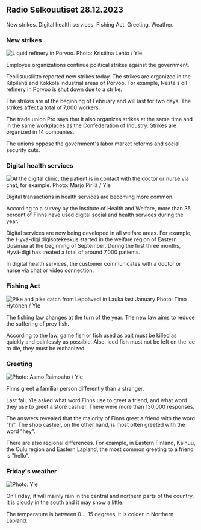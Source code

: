 ## Radio Selkouutiset 28.12.2023

New strikes. Digital health services. Fishing Act. Greeting. Weather.

### New strikes

![Liquid refinery in Porvoo. Photo: Kristiina Lehto / Yle](https://images.cdn.yle.fi/image/upload/c_crop,h_1681,w_2993,x_0,y_0/ar_1.7777777777777777,c_fill,g_faces,h_675,w_1200/dpr_1.0/q_auto:eco/f_auto/fl_lossy/v1702300320/39-12138016576fb51b07a7)

Employee organizations continue political strikes against the government.

Teollisuusliitto reported new strikes today. The strikes are organized in the Kilpilahti and Kokkola industrial areas of Porvoo. For example, Neste's oil refinery in Porvoo is shut down due to a strike.

The strikes are at the beginning of February and will last for two days. The strikes affect a total of 7,000 workers.

The trade union Pro says that it also organizes strikes at the same time and in the same workplaces as the Confederation of Industry. Strikes are organized in 14 companies.

The unions oppose the government's labor market reforms and social security cuts.

### Digital health services

![At the digital clinic, the patient is in contact with the doctor or nurse via chat, for example. Photo: Marjo Pirilä / Yle](https://images.cdn.yle.fi/image/upload/c_crop,h_3510,w_6240,x_0,y_322/ar_1.7777777777777777,c_fill,g_faces,h_675,w_1200/dpr_1.0/q_auto:eco/f_auto/fl_lossy/v1604918011/39-7397865fa91a1814b97)

Digital transactions in health services are becoming more common.

According to a survey by the Institute of Health and Welfare, more than 35 percent of Finns have used digital social and health services during the year.

Digital services are now being developed in all welfare areas. For example, the Hyvä-digi digisotekeskus started in the welfare region of Eastern Uusimaa at the beginning of September. During the first three months, Hyvä-digi has treated a total of around 7,000 patients.

In digital health services, the customer communicates with a doctor or nurse via chat or video connection.

### Fishing Act

![Pike and pike catch from Leppävedi in Lauka last January Photo: Timo Hytönen / Yle](https://images.cdn.yle.fi/image/upload/c_crop,h_2268,w_4028,x_0,y_378/ar_1.7777777777777777,c_fill,g_faces,h_675,w_1200/dpr_1.0/q_auto:eco/f_auto/fl_lossy/v1674123240/39-106135163c9174eed3bc)

The fishing law changes at the turn of the year. The new law aims to reduce the suffering of prey fish.

According to the law, game fish or fish used as bait must be killed as quickly and painlessly as possible. Also, iced fish must not be left on the ice to die, they must be euthanized.

### Greeting

![ Photo: Asmo Raimoaho / Yle](https://images.cdn.yle.fi/image/upload/c_crop,h_607,w_1080,x_0,y_927/ar_1.7777777777777777,c_fill,g_faces,h_675,w_1200/dpr_1.0/q_auto:eco/f_auto/fl_lossy/v1702994422/39-121794065819bf54efd4)

Finns greet a familiar person differently than a stranger.

Last fall, Yle asked what word Finns use to greet a friend, and what word they use to greet a store cashier. There were more than 130,000 responses.

The answers revealed that the majority of Finns greet a friend with the word \"hi\". The shop cashier, on the other hand, is most often greeted with the word \"hey\".

There are also regional differences. For example, in Eastern Finland, Kainuu, the Oulu region and Eastern Lapland, the most common greeting to a friend is \"hello\".

### Friday's weather

![ Photo: Yle](https://images.cdn.yle.fi/image/upload/c_crop,h_1080,w_1919,x_0,y_0/ar_1.7777777777777777,c_fill,g_faces,h_675,w_1200/dpr_1.0/q_auto:eco/f_auto/fl_lossy/v1703768882/39-1221125658d730b8605a)

On Friday, it will mainly rain in the central and northern parts of the country. It is cloudy in the south and it may snow a little.

The temperature is between 0\...-15 degrees, it is colder in Northern Lapland.
